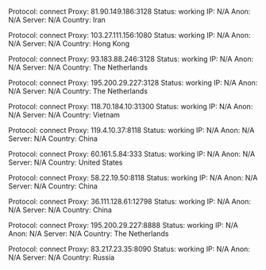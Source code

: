 Protocol: connect
Proxy: 81.90.149.186:3128
Status: working
IP: N/A
Anon: N/A
Server: N/A
Country: Iran

Protocol: connect
Proxy: 103.27.111.156:1080
Status: working
IP: N/A
Anon: N/A
Server: N/A
Country: Hong Kong

Protocol: connect
Proxy: 93.183.88.246:3128
Status: working
IP: N/A
Anon: N/A
Server: N/A
Country: The Netherlands

Protocol: connect
Proxy: 195.200.29.227:3128
Status: working
IP: N/A
Anon: N/A
Server: N/A
Country: The Netherlands

Protocol: connect
Proxy: 118.70.184.10:31300
Status: working
IP: N/A
Anon: N/A
Server: N/A
Country: Vietnam

Protocol: connect
Proxy: 119.4.10.37:8118
Status: working
IP: N/A
Anon: N/A
Server: N/A
Country: China

Protocol: connect
Proxy: 60.161.5.84:333
Status: working
IP: N/A
Anon: N/A
Server: N/A
Country: United States

Protocol: connect
Proxy: 58.22.19.50:8118
Status: working
IP: N/A
Anon: N/A
Server: N/A
Country: China

Protocol: connect
Proxy: 36.111.128.61:12798
Status: working
IP: N/A
Anon: N/A
Server: N/A
Country: China

Protocol: connect
Proxy: 195.200.29.227:8888
Status: working
IP: N/A
Anon: N/A
Server: N/A
Country: The Netherlands

Protocol: connect
Proxy: 83.217.23.35:8090
Status: working
IP: N/A
Anon: N/A
Server: N/A
Country: Russia

